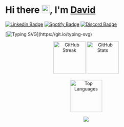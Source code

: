 <div>
   <h1>Hi there <img src="https://media.giphy.com/media/hvRJCLFzcasrR4ia7z/giphy.gif" width="25px">, I'm <a href="https://github.com/gdcho">David</a> </h1>
</div>

[![Linkedin Badge](https://img.shields.io/badge/-LinkedIn-0e76a8?style=flat-square&logo=Linkedin&logoColor=white)](https://linkedin.com/in/gdcho)
[![Spotify Badge](https://img.shields.io/badge/-Spotify-green?style=flat-square&logo=Spotify&logoColor=white&color=1db954)](https://open.spotify.com/user/22wp3udkqoekawynox5ztcphi?si=c9a3f6c28b024040)
[![Discord Badge](https://img.shields.io/badge/-Discord-7289DA?style=flat-square&logo=Discord&logoColor=white)](https://discord.gg/users/401554120370028555)

[![Typing SVG](https://readme-typing-svg.herokuapp.com?font=Roboto&weight=500&duration=4997&pause=500&color=61DAFB&background=14FF6400&width=433&height=70&lines=I+am+a+CST+Student+at+BCIT%2C+;a+UWaterloo+graduate%2C;and+an+aspiring+software+developer.)](https://git.io/typing-svg)

<p align="center">
  <div align="center">
    <img height="100" src="https://github-readme-streak-stats.herokuapp.com?user=gdcho&theme=react&hide_border=true" alt="GitHub Streak" />
    <img height="100" src="https://github-readme-stats.vercel.app/api?username=gdcho&show_icons=true&theme=react&hide_border=true" alt="GitHub Stats" />
  </div>
  <br>
  <div align="center">
    <img height="100" src="https://github-readme-stats.vercel.app/api/top-langs/?username=gdcho&layout=compact&theme=react&hide_border=true&langs_count=6" alt="Top Languages" />
  </div>
</p>

<p align="center">
  <img src="https://capsule-render.vercel.app/api?type=waving&color=gradient&height=60&section=footer"/>
</p>
